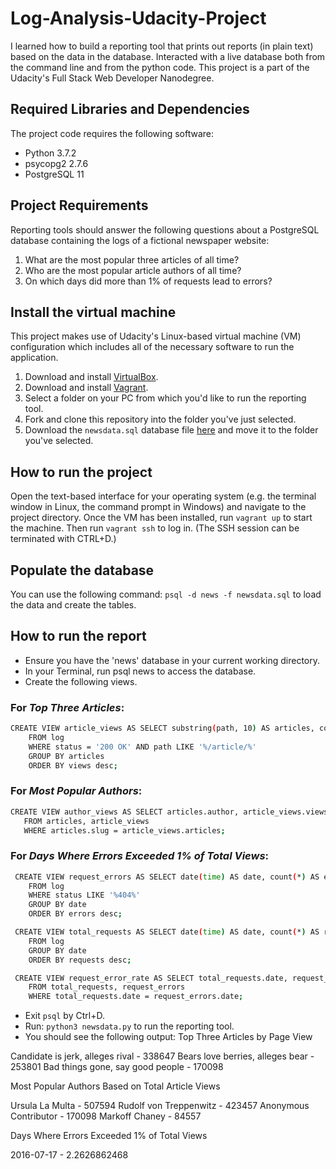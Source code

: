 # Log-Analysis-Udacity-Project

I learned how to build a reporting tool that prints out reports (in plain text) based on the data in the database. Interacted with a live database both from the command line and from the python code. This project is a part of the Udacity's Full Stack Web Developer Nanodegree.

## Required Libraries and Dependencies
The project code requires the following software:

- Python 3.7.2
- psycopg2 2.7.6 
- PostgreSQL 11
 

## Project Requirements
Reporting tools should answer the following questions about a PostgreSQL database containing the logs of a fictional newspaper website:

1. What are the most popular three articles of all time?
2. Who are the most popular article authors of all time?
3. On which days did more than 1% of requests lead to errors?


## Install the virtual machine
This project makes use of Udacity's Linux-based virtual machine (VM) configuration which includes all of the necessary software to run the application.

1. Download and install [VirtualBox](https://www.virtualbox.org/wiki/Downloads).
2. Download and install [Vagrant](https://www.vagrantup.com/downloads.html).
3. Select a folder on your PC from which you'd like to run the reporting tool.
4. Fork and clone this repository into the folder you've just selected.
5. Download the `newsdata.sql` database file [here](https://www.dropbox.com/s/2g0si3zlylowwb9/newsdata.sql?dl=0) and move it to the folder you've selected. 

## How to run the project
Open the text-based interface for your operating system (e.g. the terminal window in Linux, the command prompt in Windows) and navigate to the project directory. Once the VM has been installed, run `vagrant up` to start the machine.
Then run `vagrant ssh` to log in. (The SSH session can be terminated with CTRL+D.)

## Populate the database
You can use the following command:
`psql -d news -f newsdata.sql` to load the data and create the tables.



## How to run the report
- Ensure you have the 'news' database in your current working directory.
- In your Terminal, run psql news to access the database.
- Create the following views.

### For *Top Three Articles*:
```sh
CREATE VIEW article_views AS SELECT substring(path, 10) AS articles, count(*) AS views
    FROM log
    WHERE status = '200 OK' AND path LIKE '%/article/%'
    GROUP BY articles
    ORDER BY views desc;
```    
### For *Most Popular Authors*:
 ```sh
 CREATE VIEW author_views AS SELECT articles.author, article_views.views
    FROM articles, article_views
    WHERE articles.slug = article_views.articles;
```
### For *Days Where Errors Exceeded 1% of Total Views*:
```sh
 CREATE VIEW request_errors AS SELECT date(time) AS date, count(*) AS errors
    FROM log
    WHERE status LIKE '%404%'
    GROUP BY date
    ORDER BY errors desc;
```
```sh
 CREATE VIEW total_requests AS SELECT date(time) AS date, count(*) AS requests
    FROM log
    GROUP BY date
    ORDER BY requests desc;
```
```sh
 CREATE VIEW request_error_rate AS SELECT total_requests.date, request_errors.errors/total_requests.requests::float * 100 AS error_rate
    FROM total_requests, request_errors
    WHERE total_requests.date = request_errors.date;
```
- Exit `psql` by Ctrl+D.
- Run: `python3 newsdata.py` to run the reporting tool.
- You should see the following output:
Top Three Articles by Page View

Candidate is jerk, alleges rival - 338647
Bears love berries, alleges bear - 253801
Bad things gone, say good people - 170098

Most Popular Authors Based on Total Article Views

Ursula La Multa - 507594
Rudolf von Treppenwitz - 423457
Anonymous Contributor - 170098
Markoff Chaney - 84557

Days Where Errors Exceeded 1% of Total Views

2016-07-17 - 2.2626862468
